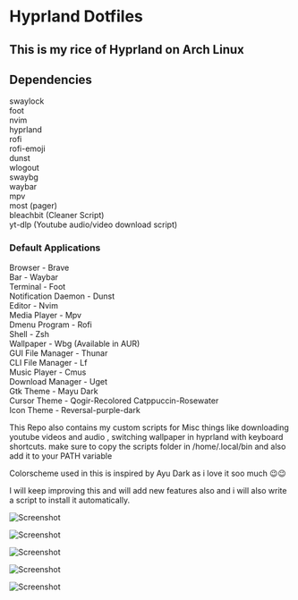 # Hyprland Dotfiles  

## This is my rice of Hyprland on Arch Linux

## Dependencies  
swaylock  
foot  
nvim  
hyprland  
rofi  
rofi-emoji  
dunst  
wlogout  
swaybg  
waybar  
mpv  
most (pager)  
bleachbit (Cleaner Script)  
yt-dlp (Youtube audio/video download script)  

### Default Applications  

Browser - Brave  
Bar - Waybar  
Terminal - Foot  
Notification Daemon - Dunst  
Editor - Nvim  
Media Player - Mpv  
Dmenu Program - Rofi  
Shell - Zsh  
Wallpaper - Wbg (Available in AUR)    
GUI File Manager - Thunar  
CLI File Manager - Lf  
Music Player  - Cmus  
Download Manager - Uget  
Gtk Theme - Mayu Dark  
Cursor Theme - Qogir-Recolored Catppuccin-Rosewater  
Icon Theme - Reversal-purple-dark  

This Repo also contains my custom scripts for Misc things like downloading youtube videos and audio , switching wallpaper in hyprland with keyboard shortcuts.
make sure to copy the scripts folder in /home/.local/bin and also add it to your PATH variable


Colorscheme used in this is inspired by Ayu Dark as i love it soo much 😉😉  

I will keep improving this and will add new features also and i will also write a script to install it automatically.  


![Screenshot](img1.png)  


![Screenshot](img2.png)  


![Screenshot](img3.png)  


![Screenshot](img4.png)  


![Screenshot](img5.png)  
